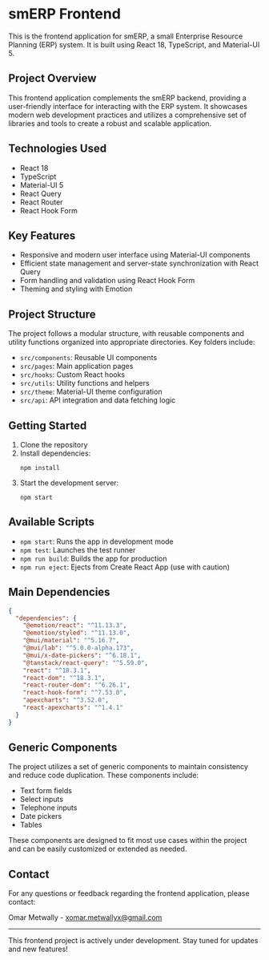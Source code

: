 # smERP Frontend

This is the frontend application for smERP, a small Enterprise Resource Planning (ERP) system. It is built using React 18, TypeScript, and Material-UI 5.

## Project Overview

This frontend application complements the smERP backend, providing a user-friendly interface for interacting with the ERP system. It showcases modern web development practices and utilizes a comprehensive set of libraries and tools to create a robust and scalable application.

## Technologies Used

- React 18
- TypeScript
- Material-UI 5
- React Query
- React Router
- React Hook Form

## Key Features

- Responsive and modern user interface using Material-UI components
- Efficient state management and server-state synchronization with React Query
- Form handling and validation using React Hook Form
- Theming and styling with Emotion

## Project Structure

The project follows a modular structure, with reusable components and utility functions organized into appropriate directories. Key folders include:

- `src/components`: Reusable UI components
- `src/pages`: Main application pages
- `src/hooks`: Custom React hooks
- `src/utils`: Utility functions and helpers
- `src/theme`: Material-UI theme configuration
- `src/api`: API integration and data fetching logic

## Getting Started

1. Clone the repository
2. Install dependencies:
   ```
   npm install
   ```
3. Start the development server:
   ```
   npm start
   ```

## Available Scripts

- `npm start`: Runs the app in development mode
- `npm test`: Launches the test runner
- `npm run build`: Builds the app for production
- `npm run eject`: Ejects from Create React App (use with caution)

## Main Dependencies

```json
{
  "dependencies": {
    "@emotion/react": "^11.13.3",
    "@emotion/styled": "^11.13.0",
    "@mui/material": "^5.16.7",
    "@mui/lab": "^5.0.0-alpha.173",
    "@mui/x-date-pickers": "^6.18.1",
    "@tanstack/react-query": "^5.59.0",
    "react": "^18.3.1",
    "react-dom": "^18.3.1",
    "react-router-dom": "^6.26.1",
    "react-hook-form": "^7.53.0",
    "apexcharts": "^3.52.0",
    "react-apexcharts": "^1.4.1"
  }
}
```

## Generic Components

The project utilizes a set of generic components to maintain consistency and reduce code duplication. These components include:

- Text form fields
- Select inputs
- Telephone inputs
- Date pickers
- Tables

These components are designed to fit most use cases within the project and can be easily customized or extended as needed.

## Contact

For any questions or feedback regarding the frontend application, please contact:

Omar Metwally - xomar.metwallyx@gmail.com

---

This frontend project is actively under development. Stay tuned for updates and new features!